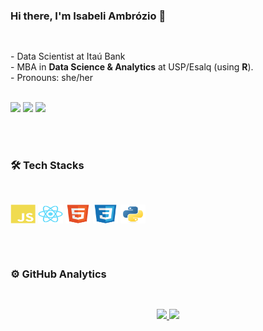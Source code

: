### Hi there, I'm Isabeli Ambrózio 👋
  ##
 
 <br>- Data Scientist at Itaú Bank
 <br>- MBA in <strong>Data Science & Analytics</strong> at USP/Esalq (using <strong>R</strong>).
 <br>- Pronouns: she/her
<br><br>

  <div> 
 <a target="_blank" href="https://isabmma.github.io/portfolio_IA_2022/#home"><img src="https://img.shields.io/badge/website-000000?style=for-the-badge&logo=About.me&logoColor=white"></a> 
 <a target="_blank" href = "mailto:isabmma@gmail.com"><img src="https://img.shields.io/badge/-Gmail-%23333?style=for-the-badge&logo=gmail&logoColor=white" ></a>
  <a target="_blank" href="https://www.linkedin.com/in/isabeli-ambr%C3%B3zio-15a32990/" target="_blank"><img src="https://img.shields.io/badge/-LinkedIn-%230077B5?style=for-the-badge&logo=linkedin&logoColor=white" ></a> 
 </div>
 
   <br><br>
 ### 🛠 Tech Stacks
  ##
 <div style="display: inline_block"><br>
  <img align="center" alt="Isa-Js" height="30" width="40" src="https://raw.githubusercontent.com/devicons/devicon/master/icons/javascript/javascript-plain.svg">
  <img align="center" alt="Isa-React" height="30" width="40" src="https://raw.githubusercontent.com/devicons/devicon/master/icons/react/react-original.svg">
  <img align="center" alt="Isa-HTML" height="30" width="40" src="https://raw.githubusercontent.com/devicons/devicon/master/icons/html5/html5-original.svg">
  <img align="center" alt="Isa-CSS" height="30" width="40" src="https://raw.githubusercontent.com/devicons/devicon/master/icons/css3/css3-original.svg">
  <img align="center" alt="Isa-Python" height="30" width="40" src="https://raw.githubusercontent.com/devicons/devicon/master/icons/python/python-original.svg">
</div>
  
  <br><br>
 ### ⚙️ GitHub Analytics
  ##
  <br>
<div align="center">
  <a href="https://github.com/Isabmma">
  <img height="160em" src="https://github-readme-stats.vercel.app/api?username=Isabmma&show_icons=true&theme=dracula&include_all_commits=true&count_private=true"/>
  <img height="160em" src="https://github-readme-stats.vercel.app/api/top-langs/?username=Isabmma&layout=compact&langs_count=7&theme=dracula"/>
</div>
  


 
